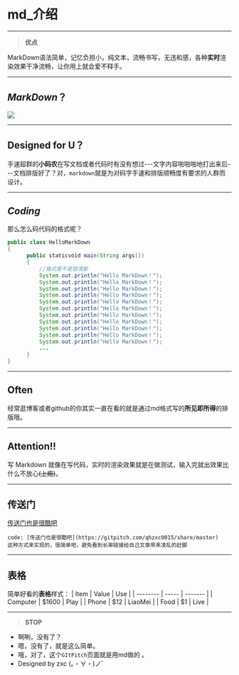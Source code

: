# md_介绍

---
>  **优点**

MarkDown语法简单，记忆负担小，纯文本，流畅书写，无违和感，各种**实时**渲染效果干净流畅，让你用上就会爱不释手。

---
##  *MarkDown*？
![](http://ou9i51fe5.bkt.clouddn.com/markdown.jpg)

---
## Designed for U？

手速超群的**小码农**在写文档或者代码时有没有想过---文字内容啪啪啪地打出来后---文档排版好了？对，`markdown`就是为对码字手速和排版顺畅度有要求的人群而设计。

---
## *Coding*

那么怎么码代码的格式呢？
```java
public class HelloMarkDown
{
      public staticvoid main(String args[])
      {
          //格式是不是很清新
          System.out.println("Hello MarkDown！");
          System.out.println("Hello MarkDown！");
          System.out.println("Hello MarkDown！");
          System.out.println("Hello MarkDown！");
          System.out.println("Hello MarkDown！");
          System.out.println("Hello MarkDown！");
          System.out.println("Hello MarkDown！");
          System.out.println("Hello MarkDown！");
          System.out.println("Hello MarkDown！");
          System.out.println("Hello MarkDown！");
          System.out.println("Hello MarkDown！");
          ...
      }
}
```

---
## Often

经常逛博客或者github的你其实一直在看的就是通过md格式写的**所见即所得**的排版哦。

---
## Attention!!

写 Markdown 就像在写代码，实时的渲染效果就是在做测试，输入完就出效果比什么不放心~~(上瘾)~~。

---


## 传送门

[传送门也是很酷吧](https://gitpitch.com/qhzxc0015/share/master)

```
code: [传送门也是很酷吧](https://gitpitch.com/qhzxc0015/share/master)
这种方式来实现的，很简单吧，避免看到长串链接给自己文章带来凌乱的赶脚
```

---

## 表格

简单好看的**表格**样式：
| Item     | Value | Use     |
| -------- | ----- | ------- |
| Computer | $1600 | Play    |
| Phone    | $12   | LiaoMei |
| Food     | $1    | Live    |

---
>  **STOP**

- 啊咧，没有了？
- 嗯，没有了，就是这么简单。
- 哦，对了，这个`GItPitch`页面就是用md做的 。
- Designed by zxc  (。・∀・)ノ゛